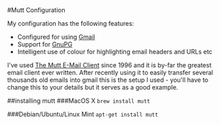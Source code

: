 #Mutt Configuration

My configuration has the following features:

- Configured for using [Gmail](http://mail.google.com/) 
- Support for [GnuPG](https://www.gnupg.org)
- Intelligent use of colour for highlighting email headers and URLs etc

I've used [The Mutt E-Mail Client](http://dev.mutt.org/doc/manual.html) since 1996 and it is by-far the greatest
email client ever written.  After recently using it to easily transfer several thousands old emails into gmail
this is the setup I used - you'll have to change this to your details but it serves as a good example.

##installing mutt
###MacOS X
`brew install mutt`

###Debian/Ubuntu/Linux Mint
`apt-get install mutt`

